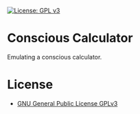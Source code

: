 [![License: GPL v3](https://img.shields.io/badge/License-GPLv3-blue.svg)](https://www.gnu.org/licenses/gpl-3.0)

# Conscious Calculator
Emulating a conscious calculator.

# License
* [GNU General Public License GPLv3](https://www.gnu.org/licenses/gpl-3.0.en.html)

